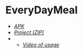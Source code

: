 # EveryDayMeal
- *[APK](https://github.com/FedotBegemot/MobileApp/blob/master/app-debug.apk)*
- *[Project (ZIP)](https://drive.google.com/file/d/1C54oOekk37sdFbzLukwDxe3OzBW1WjQD/view?usp=sharing)*
- - *[Video of usage]([https://drive.google.com/file/d/1C54oOekk37sdFbzLukwDxe3OzBW1WjQD/view?usp=sharing](https://drive.google.com/file/d/1emJTWumlHCKvGY4PjlIpA9ImeFP360Lv/view?usp=drive_link)https://drive.google.com/file/d/1emJTWumlHCKvGY4PjlIpA9ImeFP360Lv/view?usp=drive_link)*

